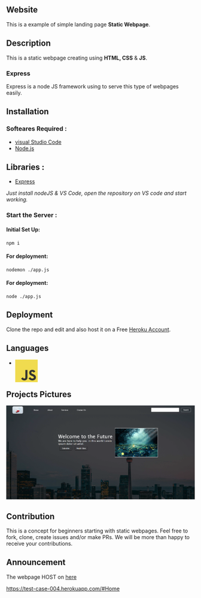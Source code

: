 ## Website 
This is a example of simple landing page **Static Webpage**.


## **Description**
This is a static webpage creating using **HTML, CSS** & **JS**.

### Express

Express is a node JS framework using to serve this type of webpages easily.

## **Installation**

### Softeares Required :

- [visual Studio Code](https://code.visualstudio.com/download)
- [Node.js](https://nodejs.org/en/)

## **Libraries :**

- [Express](https://expressjs.com/)

_Just install nodeJS & VS Code, open the repository on VS code and start working._

### Start the Server :

#### Initial Set Up:

```
npm i
```

#### For deployment:

```
nodemon ./app.js
```

#### For deployment:

```
node ./app.js
```

## **Deployment**

Clone the repo and edit and also host it on a Free [Heroku Account](https://www.heroku.com/platform). 
 
 ## **Languages**

- <img align="left" alt="JS" width="60px" src="https://raw.githubusercontent.com/github/explore/80688e429a7d4ef2fca1e82350fe8e3517d3494d/topics/javascript/javascript.png" />
  <br>
  <br>
  <br>
 ## Projects Pictures 

 <img alt="img" src="./images/img.png" />



## **Contribution**

This is a concept for beginners starting with static webpages. Feel free to fork, clone, create issues and/or make PRs. We will be more than happy to receive your contributions.

## **Announcement**

The webpage HOST on [here](https://test-case-004.herokuapp.com/#Home)

https://test-case-004.herokuapp.com/#Home

